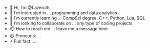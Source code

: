- 👋 Hi, I’m @Lazeruth
- 👀 I’m interested in ... programming and data analytics
- 🌱 I’m currently learning ... CompSci degree, C++, Python, Lua, SQL 
- 💞️ I’m looking to collaborate on ... any type of coding projects
- 📫 How to reach me ... leave me a message here
- 😄 Pronouns: ...
- ⚡ Fun fact: ...

<!---
Lazeruth/Lazeruth is a ✨ special ✨ repository because its `README.md` (this file) appears on your GitHub profile.
You can click the Preview link to take a look at your changes.
--->
